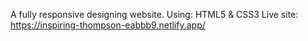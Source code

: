 A fully responsive designing website.
Using: HTML5 & CSS3
Live site: https://inspiring-thompson-eabbb9.netlify.app/